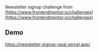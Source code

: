 Newsletter signup challenge from [https://www.frontendmentor.io/challenges](https://www.frontendmentor.io/challenges)

## Demo
https://newsletter-signup-opal.vercel.app/

